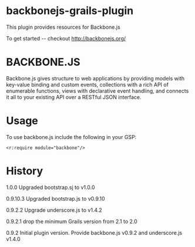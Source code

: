 backbonejs-grails-plugin
========================
This plugin provides resources for Backbone.js

To get started -- checkout http://backbonejs.org/

BACKBONE.JS
===========
Backbone.js gives structure to web applications by providing models with key-value binding and custom events,
collections with a rich API of enumerable functions, views with declarative event handling, and connects it all to your
existing API over a RESTful JSON interface.

Usage
=====

To use backbone.js include the following in your GSP:

    <r:require module="backbone"/>

History
=======

1.0.0       Upgraded bootstrap.sj to v1.0.0

0.9.10.3    Upgraded bootstrap.js to v0.9.10

0.9.2.2     Upgrade underscore.js to v1.4.2

0.9.2.1     drop the minimum Grails version from 2.1 to 2.0

0.9.2   Initial plugin version. Provide backbone.js v0.9.2 and underscore.js v1.4.0
